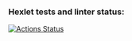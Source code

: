 ### Hexlet tests and linter status:
[![Actions Status](https://github.com/cfyz7/frontend-project-46/workflows/hexlet-check/badge.svg)](https://github.com/cfyz7/frontend-project-46/actions)